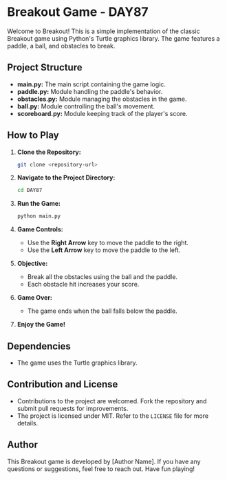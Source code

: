 # Breakout Game - DAY87

Welcome to Breakout! This is a simple implementation of the classic Breakout game using Python's Turtle graphics library. The game features a paddle, a ball, and obstacles to break.

## Project Structure

- **main.py:** The main script containing the game logic.
- **paddle.py:** Module handling the paddle's behavior.
- **obstacles.py:** Module managing the obstacles in the game.
- **ball.py:** Module controlling the ball's movement.
- **scoreboard.py:** Module keeping track of the player's score.

## How to Play

1. **Clone the Repository:**
   ```bash
   git clone <repository-url>
   ```

2. **Navigate to the Project Directory:**
   ```bash
   cd DAY87
   ```

3. **Run the Game:**
   ```bash
   python main.py
   ```

4. **Game Controls:**
   - Use the **Right Arrow** key to move the paddle to the right.
   - Use the **Left Arrow** key to move the paddle to the left.

5. **Objective:**
   - Break all the obstacles using the ball and the paddle.
   - Each obstacle hit increases your score.

6. **Game Over:**
   - The game ends when the ball falls below the paddle.

7. **Enjoy the Game!**

## Dependencies

- The game uses the Turtle graphics library.

## Contribution and License

- Contributions to the project are welcomed. Fork the repository and submit pull requests for improvements.
- The project is licensed under MIT. Refer to the `LICENSE` file for more details.

## Author

This Breakout game is developed by [Author Name]. If you have any questions or suggestions, feel free to reach out. Have fun playing!